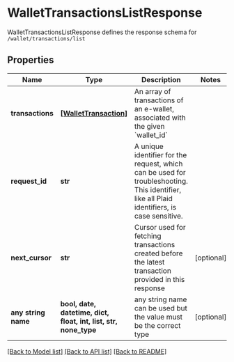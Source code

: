 # WalletTransactionsListResponse

WalletTransactionsListResponse defines the response schema for `/wallet/transactions/list`

## Properties
Name | Type | Description | Notes
------------ | ------------- | ------------- | -------------
**transactions** | [**[WalletTransaction]**](WalletTransaction.md) | An array of transactions of an e-wallet, associated with the given &#x60;wallet_id&#x60; | 
**request_id** | **str** | A unique identifier for the request, which can be used for troubleshooting. This identifier, like all Plaid identifiers, is case sensitive. | 
**next_cursor** | **str** | Cursor used for fetching transactions created before the latest transaction provided in this response | [optional] 
**any string name** | **bool, date, datetime, dict, float, int, list, str, none_type** | any string name can be used but the value must be the correct type | [optional]

[[Back to Model list]](../README.md#documentation-for-models) [[Back to API list]](../README.md#documentation-for-api-endpoints) [[Back to README]](../README.md)


